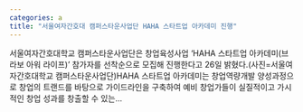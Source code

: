 ```yaml
---
categories: a
title: "서울여자간호대 캠퍼스타운사업단 HAHA 스타트업 아카데미 진행"
---
```

 서울여자간호대학교 캠퍼스타운사업단은 창업육성사업 ‘HAHA 스타트업 아카데미(브라보 아워 라이프)’ 참가자를 선착순으로 모집해 진행한다고 26일 밝혔다.(사진=서울여자간호대학교 캠퍼스타운사업단)HAHA 스타트업 아카데미는 창업역량개발 양성과정으로 창업의 트랜드를 바탕으로 가이드라인을 구축하여 예비 창업가들이 실질적이고 가시적인 창업 성과를 창출할 수 있는...